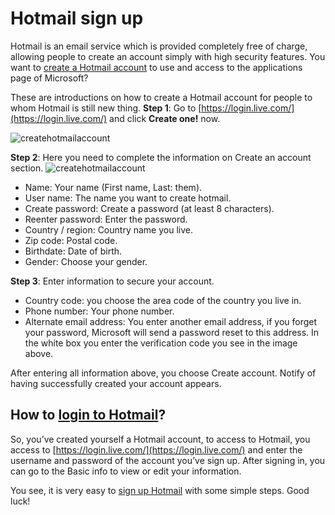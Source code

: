 # Hotmail sign up 
Hotmail is an email service which is provided completely free of charge, allowing people to create an account simply with high security features. You want to [create a Hotmail account](https://hotmaill.live/#hotmail-sign-up) to use and access to the applications page of Microsoft? 
 
These are introductions on how to create a Hotmail account for people to whom Hotmail is still new thing. 
**Step 1**: Go to [https://login.live.com/](https://login.live.com/)  and click **Create one!** now.
 
![createhotmailaccount](https://cloud.githubusercontent.com/assets/24423651/20952580/1ca5d338-bc60-11e6-9860-8ef6ebe1facc.png)

**Step 2**: Here you need to complete the information on Create an account section.
![createhotmailaccount](https://cloud.githubusercontent.com/assets/24423651/20952617/5221bf86-bc60-11e6-9e92-e14be5dfc46f.png)

- Name: Your name (First name, Last: them).
- User name: The name you want to create hotmail.
- Create password: Create a password (at least 8 characters).
- Reenter password: Enter the password.
- Country / region: Country name you live.
- Zip code: Postal code.
- Birthdate: Date of birth.
- Gender: Choose your gender.

 
**Step 3**: Enter information to secure your account.

- Country code: you choose the area code of the country you live in.
- Phone number: Your phone number.
- Alternate email address: You enter another email address, if you forget your password, Microsoft will send a password reset to this address.
In the white box you enter the verification code you see in the image above.

After entering all information above, you choose Create account.
Notify of having successfully created your account appears.

## How to [login to Hotmail](https://hotmaill.live/#hotmail-login)?
 
So, you’ve created yourself a Hotmail account, to access to Hotmail, you access to [https://login.live.com/](https://login.live.com/)  and enter the username and password of the account you’ve sign up. After signing in, you can go to the Basic info to view or edit your information.
 
You see, it is very easy to [sign up Hotmail](https://hotmaill.live/#hotmail-sign-up) with some simple steps. 
Good luck!
